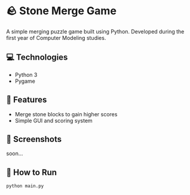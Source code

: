 # 🪨 Stone Merge Game

A simple merging puzzle game built using Python. Developed during the first year of Computer Modeling studies.

## 💻 Technologies
- Python 3
- Pygame

## 🧩 Features
- Merge stone blocks to gain higher scores
- Simple GUI and scoring system

## 📸 Screenshots
soon...

## 🚀 How to Run
```bash
python main.py
